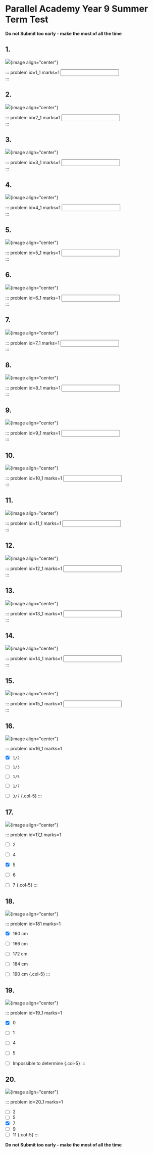 # Parallel Academy Year 9 Summer Term Test

**Do not Submit too early - make the most of all the time**  


## 1.	
![](/resources/academy-9sum-test/q1.png){image align="center"}  

::: problem id=1_1 marks=1
<input type="number" solution="196"/>  
:::  


## 2.
![](/resources/academy-9sum-test/q2.png){image align="center"}  

::: problem id=2_1 marks=1
<input type="number" solution="114"/>  
:::  


## 3.
![](/resources/academy-9sum-test/q3.png){image align="center"}  

::: problem id=3_1 marks=1
<input type="number" solution="81"/>  
:::  


## 4.
![](/resources/academy-9sum-test/q4.png){image align="center"}  

::: problem id=4_1 marks=1
<input type="number" solution="370"/>  
:::  


## 5.
![](/resources/academy-9sum-test/q5.png){image align="center"}  

::: problem id=5_1 marks=1
<input type="number" solution="50"/>  
::: 


## 6.	
![](/resources/academy-9sum-test/q6.png){image align="center"}  

::: problem id=6_1 marks=1
<input type="number" solution="9"/>  
:::  


## 7.
![](/resources/academy-9sum-test/q7.png){image align="center"}  

::: problem id=7_1 marks=1
<input type="number" solution="3"/>  
:::  


## 8.
![](/resources/academy-9sum-test/q8.png){image align="center"}  

::: problem id=8_1 marks=1
<input type="number" solution="18"/>  
:::  


## 9.
![](/resources/academy-9sum-test/q9.png){image align="center"}  

::: problem id=9_1 marks=1
<input type="number" solution="30"/>  
:::  


## 10.
![](/resources/academy-9sum-test/q10.png){image align="center"}  

::: problem id=10_1 marks=1
<input type="number" solution="17"/>  
::: 


## 11.	
![](/resources/academy-9sum-test/q11.png){image align="center"}  

::: problem id=11_1 marks=1
<input type="number" solution="3"/>  
:::  


## 12.
![](/resources/academy-9sum-test/q12.png){image align="center"}  

::: problem id=12_1 marks=1
<input type="number" solution="7"/>  
:::  


## 13.
![](/resources/academy-9sum-test/q13.png){image align="center"}  

::: problem id=13_1 marks=1
<input type="number" solution="405"/>  
:::  


## 14.
![](/resources/academy-9sum-test/q14.png){image align="center"}  

::: problem id=14_1 marks=1
<input type="number" solution="50"/>  
:::  


## 15.
![](/resources/academy-9sum-test/q15.png){image align="center"}  

::: problem id=15_1 marks=1
<input type="number" solution="30"/>  
::: 


## 16.	
![](/resources/academy-9sum-test/q16.png){image align="center"}  

::: problem id=16_1 marks=1

* [x] `1/2`
* [ ] `1/3`
* [ ] `1/5`
* [ ] `1/7`
* [ ] `3/7`
{.col-5}
:::  


## 17.
![](/resources/academy-9sum-test/q17.png){image align="center"}  

::: problem id=17_1 marks=1

* [ ] 2
* [ ] 4
* [x] 5
* [ ] 6
* [ ] 7
{.col-5}
:::  


## 18.
![](/resources/academy-9sum-test/q18.png){image align="center"}  

::: problem id=181 marks=1

* [x] 160 cm
* [ ] 166 cm
* [ ] 172 cm
* [ ] 184 cm
* [ ] 190 cm
{.col-5}
:::  


## 19.
![](/resources/academy-9sum-test/q19.png){image align="center"}  

::: problem id=19_1 marks=1

* [x] 0
* [ ] 1
* [ ] 4
* [ ] 5
* [ ] Impossible to determine
{.col-5}
:::  


## 20.
![](/resources/academy-9sum-test/q20.png){image align="center"}  

::: problem id=20_1 marks=1

* [ ] 2 
* [ ] 5
* [x] 7
* [ ] 9
* [ ] 11
{.col-5}
::: 

**Do not Submit too early - make the most of all the time**  